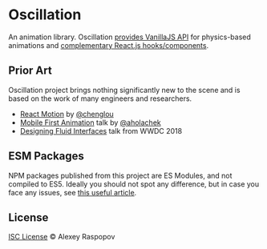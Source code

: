 # Oscillation

An animation library. Oscillation [provides VanillaJS API](./packages/oscillation) for physics-based
animations and [complementary React.js hooks/components](./packages/react-oscillation).

## Prior Art

Oscillation project brings nothing significantly new to the scene and is based
on the work of many engineers and researchers.

- [React Motion](https://github.com/chenglou/react-motion) by [@chenglou](https://github.com/chenglou)
- [Mobile First Animation](https://github.com/aholachek/mobile-first-animation) talk by [@aholachek](https://github.com/aholachek)
- [Designing Fluid Interfaces](https://developer.apple.com/videos/play/wwdc2018/803/) talk from WWDC 2018

## ESM Packages

NPM packages published from this project are ES Modules, and not compiled to ES5.
Ideally you should not spot any difference, but in case you face any issues, see
[this useful article](https://gist.github.com/sindresorhus/a39789f98801d908bbc7ff3ecc99d99c).

## License

[ISC License](./LICENSE) &copy; Alexey Raspopov
